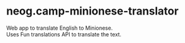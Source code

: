 # neog.camp-minionese-translator

Web app to translate English to Minionese.<br>
Uses Fun translations API to translate the text.

